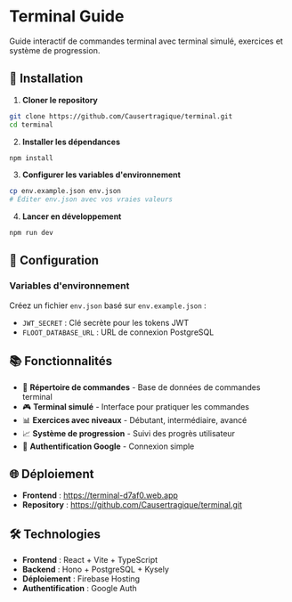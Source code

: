 # Terminal Guide

Guide interactif de commandes terminal avec terminal simulé, exercices et système de progression.

## 🚀 Installation

1. **Cloner le repository**
```bash
git clone https://github.com/Causertragique/terminal.git
cd terminal
```

2. **Installer les dépendances**
```bash
npm install
```

3. **Configurer les variables d'environnement**
```bash
cp env.example.json env.json
# Éditer env.json avec vos vraies valeurs
```

4. **Lancer en développement**
```bash
npm run dev
```

## 🔧 Configuration

### Variables d'environnement

Créez un fichier `env.json` basé sur `env.example.json` :

- `JWT_SECRET` : Clé secrète pour les tokens JWT
- `FLOOT_DATABASE_URL` : URL de connexion PostgreSQL

## 📚 Fonctionnalités

- 📁 **Répertoire de commandes** - Base de données de commandes terminal
- 🎮 **Terminal simulé** - Interface pour pratiquer les commandes
- 📊 **Exercices avec niveaux** - Débutant, intermédiaire, avancé
- 📈 **Système de progression** - Suivi des progrès utilisateur
- 🔐 **Authentification Google** - Connexion simple

## 🌐 Déploiement

- **Frontend** : https://terminal-d7af0.web.app
- **Repository** : https://github.com/Causertragique/terminal.git

## 🛠️ Technologies

- **Frontend** : React + Vite + TypeScript
- **Backend** : Hono + PostgreSQL + Kysely
- **Déploiement** : Firebase Hosting
- **Authentification** : Google Auth
